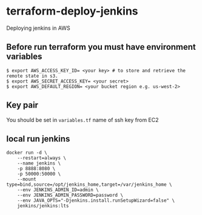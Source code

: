 # terraform-deploy-jenkins
Deploying jenkins in AWS

## Before run terraform you must have environment variables
```
$ export AWS_ACCESS_KEY_ID= <your key> # to store and retrieve the remote state in s3.
$ export AWS_SECRET_ACCESS_KEY= <your secret>
$ export AWS_DEFAULT_REGION= <your bucket region e.g. us-west-2>
```

## Key pair
You should be set in `variables.tf` name of ssh key from EC2

## local run jenkins
```
docker run -d \
    --restart=always \
    --name jenkins \
    -p 8888:8080 \
    -p 50000:50000 \
    --mount type=bind,source=/opt/jenkins_home,target=/var/jenkins_home \
    --env JENKINS_ADMIN_ID=admin \
    --env JENKINS_ADMIN_PASSWORD=password \
    --env JAVA_OPTS="-Djenkins.install.runSetupWizard=false" \
    jenkins/jenkins:lts
```
